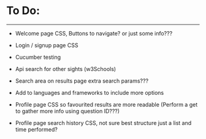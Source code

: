 # To Do:

-----------------------------------------------------------

* Welcome page CSS, Buttons to navigate? or just some info???

* Login / signup page CSS

* Cucumber testing

* Api search for other sights (w3Schools)

* Search area on results page extra search params???

* Add to languages and frameworks to include more options

* Profile page CSS so favourited results are more readable (Perform a get to gather more info using question ID???)

* Profile page search history CSS, not sure best structure just a list and time performed?